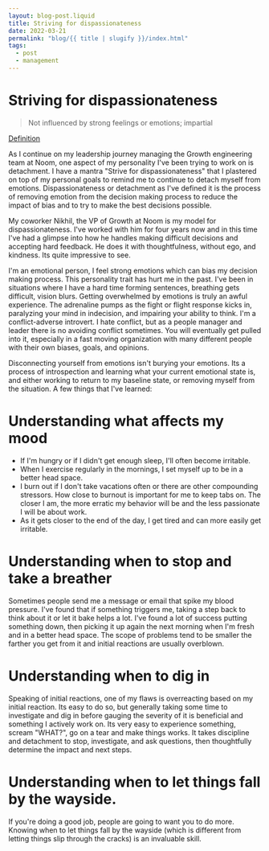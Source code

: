 ```yaml
---
layout: blog-post.liquid
title: Striving for dispassionateness
date: 2022-03-21
permalink: "blog/{{ title | slugify }}/index.html"
tags:
  - post
  - management
---
```


# Striving for dispassionateness

> Not influenced by strong feelings or emotions; impartial

[Definition](https://www.thefreedictionary.com/dispassionateness#:~:text=dispassionateness-,noun,%2C%20nonpartisanship%2C%20objectiveness%2C%20objectivity.)

As I continue on my leadership journey managing the Growth engineering team at Noom, one aspect of my personality I've been trying to work on is detachment. I have a mantra "Strive for dispassionateness" that I plastered on top of my personal goals to remind me to continue to detach myself from emotions. Dispassionateness or detachment as I've defined it is the process of removing emotion from the decision making process to reduce the impact of bias and to try to make the best decisions possible.

My coworker Nikhil, the VP of Growth at Noom is my model for dispassionateness. I've worked with him for four years now and in this time I've had a glimpse into how he handles making difficult decisions and accepting hard feedback. He does it with thoughtfulness, without ego, and kindness. Its quite impressive to see.

I'm an emotional person, I feel strong emotions which can bias my decision making process. This personality trait has hurt me in the past. I've been in situations where I have a hard time forming sentences, breathing gets difficult, vision blurs. Getting overwhelmed by emotions is truly an awful experience. The adrenaline pumps as the fight or flight response kicks in, paralyzing your mind in indecision, and impairing your ability to think. I'm a conflict-adverse introvert. I hate conflict, but as a people manager and leader there is no avoiding conflict sometimes. You will eventually get pulled into it, especially in a fast moving organization with many different people with their own biases, goals, and opinions.

Disconnecting yourself from emotions isn't burying your emotions. Its a process of introspection and learning what your current emotional state is, and either working to return to my baseline state, or removing myself from the situation. A few things that I've learned:

# Understanding what affects my mood

- If I'm hungry or if I didn't get enough sleep, I'll often become irritable.
- When I exercise regularly in the mornings, I set myself up to be in a better head space.
- I burn out if I don't take vacations often or there are other compounding stressors. How close to burnout is important for me to keep tabs on. The closer I am, the more erratic my behavior will be and the less passionate I will be about work.
- As it gets closer to the end of the day, I get tired and can more easily get irritable.

# Understanding when to stop and take a breather

Sometimes people send me a message or email that spike my blood pressure. I've found that if something triggers me, taking a step back to think about it or let it bake helps a lot. I've found a lot of success putting something down, then picking it up again the next morning when I'm fresh and in a better head space. The scope of problems tend to be smaller the farther you get from it and initial reactions are usually overblown.

# Understanding when to dig in

Speaking of initial reactions, one of my flaws is overreacting based on my initial reaction. Its easy to do so, but generally taking some time to investigate and dig in before gauging the severity of it is beneficial and something I actively work on. Its very easy to experience something, scream "WHAT?", go on a tear and make things works. It takes discipline and detachment to stop, investigate, and ask questions, then thoughtfully determine the impact and next steps.

# Understanding when to let things fall by the wayside.

If you're doing a good job, people are going to want you to do more. Knowing when to let things fall by the wayside (which is different from letting things slip through the cracks) is an invaluable skill.
